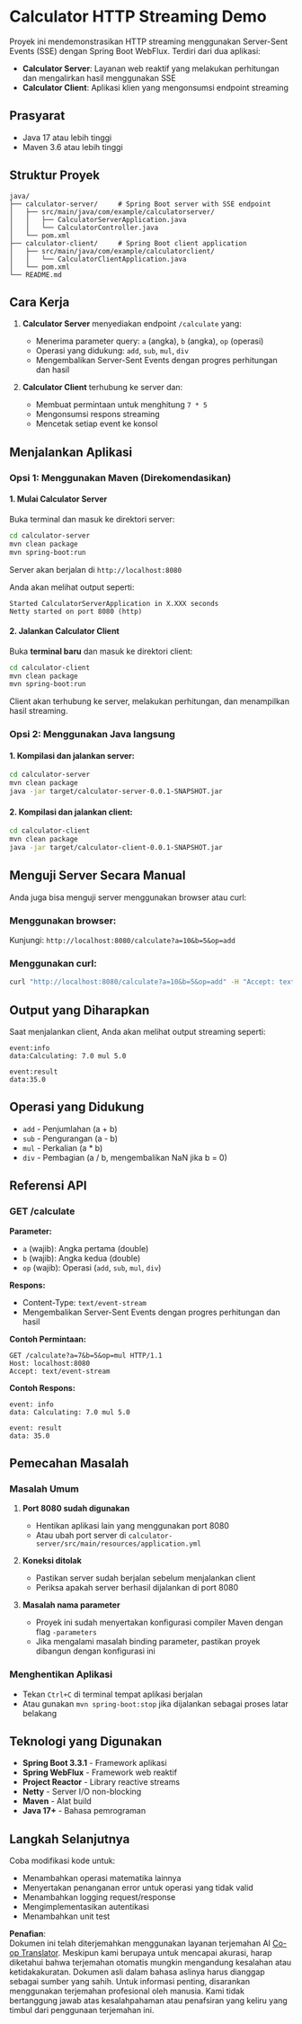 <!--
CO_OP_TRANSLATOR_METADATA:
{
  "original_hash": "acd4010e430da00946a154f62847a169",
  "translation_date": "2025-07-13T21:13:25+00:00",
  "source_file": "03-GettingStarted/06-http-streaming/solution/java/README.md",
  "language_code": "id"
}
-->
# Calculator HTTP Streaming Demo

Proyek ini mendemonstrasikan HTTP streaming menggunakan Server-Sent Events (SSE) dengan Spring Boot WebFlux. Terdiri dari dua aplikasi:

- **Calculator Server**: Layanan web reaktif yang melakukan perhitungan dan mengalirkan hasil menggunakan SSE
- **Calculator Client**: Aplikasi klien yang mengonsumsi endpoint streaming

## Prasyarat

- Java 17 atau lebih tinggi
- Maven 3.6 atau lebih tinggi

## Struktur Proyek

```
java/
├── calculator-server/     # Spring Boot server with SSE endpoint
│   ├── src/main/java/com/example/calculatorserver/
│   │   ├── CalculatorServerApplication.java
│   │   └── CalculatorController.java
│   └── pom.xml
├── calculator-client/     # Spring Boot client application
│   ├── src/main/java/com/example/calculatorclient/
│   │   └── CalculatorClientApplication.java
│   └── pom.xml
└── README.md
```

## Cara Kerja

1. **Calculator Server** menyediakan endpoint `/calculate` yang:
   - Menerima parameter query: `a` (angka), `b` (angka), `op` (operasi)
   - Operasi yang didukung: `add`, `sub`, `mul`, `div`
   - Mengembalikan Server-Sent Events dengan progres perhitungan dan hasil

2. **Calculator Client** terhubung ke server dan:
   - Membuat permintaan untuk menghitung `7 * 5`
   - Mengonsumsi respons streaming
   - Mencetak setiap event ke konsol

## Menjalankan Aplikasi

### Opsi 1: Menggunakan Maven (Direkomendasikan)

#### 1. Mulai Calculator Server

Buka terminal dan masuk ke direktori server:

```bash
cd calculator-server
mvn clean package
mvn spring-boot:run
```

Server akan berjalan di `http://localhost:8080`

Anda akan melihat output seperti:
```
Started CalculatorServerApplication in X.XXX seconds
Netty started on port 8080 (http)
```

#### 2. Jalankan Calculator Client

Buka **terminal baru** dan masuk ke direktori client:

```bash
cd calculator-client
mvn clean package
mvn spring-boot:run
```

Client akan terhubung ke server, melakukan perhitungan, dan menampilkan hasil streaming.

### Opsi 2: Menggunakan Java langsung

#### 1. Kompilasi dan jalankan server:

```bash
cd calculator-server
mvn clean package
java -jar target/calculator-server-0.0.1-SNAPSHOT.jar
```

#### 2. Kompilasi dan jalankan client:

```bash
cd calculator-client
mvn clean package
java -jar target/calculator-client-0.0.1-SNAPSHOT.jar
```

## Menguji Server Secara Manual

Anda juga bisa menguji server menggunakan browser atau curl:

### Menggunakan browser:
Kunjungi: `http://localhost:8080/calculate?a=10&b=5&op=add`

### Menggunakan curl:
```bash
curl "http://localhost:8080/calculate?a=10&b=5&op=add" -H "Accept: text/event-stream"
```

## Output yang Diharapkan

Saat menjalankan client, Anda akan melihat output streaming seperti:

```
event:info
data:Calculating: 7.0 mul 5.0

event:result
data:35.0
```

## Operasi yang Didukung

- `add` - Penjumlahan (a + b)
- `sub` - Pengurangan (a - b)
- `mul` - Perkalian (a * b)
- `div` - Pembagian (a / b, mengembalikan NaN jika b = 0)

## Referensi API

### GET /calculate

**Parameter:**
- `a` (wajib): Angka pertama (double)
- `b` (wajib): Angka kedua (double)
- `op` (wajib): Operasi (`add`, `sub`, `mul`, `div`)

**Respons:**
- Content-Type: `text/event-stream`
- Mengembalikan Server-Sent Events dengan progres perhitungan dan hasil

**Contoh Permintaan:**
```
GET /calculate?a=7&b=5&op=mul HTTP/1.1
Host: localhost:8080
Accept: text/event-stream
```

**Contoh Respons:**
```
event: info
data: Calculating: 7.0 mul 5.0

event: result
data: 35.0
```

## Pemecahan Masalah

### Masalah Umum

1. **Port 8080 sudah digunakan**
   - Hentikan aplikasi lain yang menggunakan port 8080
   - Atau ubah port server di `calculator-server/src/main/resources/application.yml`

2. **Koneksi ditolak**
   - Pastikan server sudah berjalan sebelum menjalankan client
   - Periksa apakah server berhasil dijalankan di port 8080

3. **Masalah nama parameter**
   - Proyek ini sudah menyertakan konfigurasi compiler Maven dengan flag `-parameters`
   - Jika mengalami masalah binding parameter, pastikan proyek dibangun dengan konfigurasi ini

### Menghentikan Aplikasi

- Tekan `Ctrl+C` di terminal tempat aplikasi berjalan
- Atau gunakan `mvn spring-boot:stop` jika dijalankan sebagai proses latar belakang

## Teknologi yang Digunakan

- **Spring Boot 3.3.1** - Framework aplikasi
- **Spring WebFlux** - Framework web reaktif
- **Project Reactor** - Library reactive streams
- **Netty** - Server I/O non-blocking
- **Maven** - Alat build
- **Java 17+** - Bahasa pemrograman

## Langkah Selanjutnya

Coba modifikasi kode untuk:
- Menambahkan operasi matematika lainnya
- Menyertakan penanganan error untuk operasi yang tidak valid
- Menambahkan logging request/response
- Mengimplementasikan autentikasi
- Menambahkan unit test

**Penafian**:  
Dokumen ini telah diterjemahkan menggunakan layanan terjemahan AI [Co-op Translator](https://github.com/Azure/co-op-translator). Meskipun kami berupaya untuk mencapai akurasi, harap diketahui bahwa terjemahan otomatis mungkin mengandung kesalahan atau ketidakakuratan. Dokumen asli dalam bahasa aslinya harus dianggap sebagai sumber yang sahih. Untuk informasi penting, disarankan menggunakan terjemahan profesional oleh manusia. Kami tidak bertanggung jawab atas kesalahpahaman atau penafsiran yang keliru yang timbul dari penggunaan terjemahan ini.